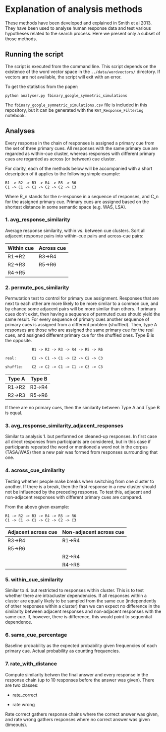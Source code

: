 # Explanation of analysis methods

These methods have been developed and explained in Smith et al 2013. They have
been used to analyse human response data and test various hypotheses related to
the search process. Here we present only a subset of those methods.

## Running the script

The script is executed from the command line. This script depends on the
existence of the word vector space in the `../data/wordvectors/` directory.
If vectors are not available, the script will exit with an error.


To get the statistics from the paper:

```
python analyser.py fbinary_google_symmetric_simulations
```

The `fbinary_google_symmetric_simulations.csv` file is included in
this repository, but it can be generated with the `RAT_Response_Filtering`
notebook.


## Analyses


Every response in the chain of responses is assigned a primary cue from the set
of three primary cues. All responses with the same primary cue are regarded as
within-cue cluster, whereas responses with different primary cues are regarded
as across (or between) cue cluster.

For clarity, each of the methods below will be accompanied with a short
description of it applies to the following simple example:

```
R1 -> R2 -> R3 -> R4 -> R5 -> R6
C1 -> C1 -> C1 -> C2 -> C2 -> C3
```

Where R_n stands for the n-response in a sequence of responses, and C_n for the
assigned primary cue. Primary cues are assigned based on the shortest distance
in some semantic space (e.g. WAS, LSA).

### 1. avg_response_similarity

Average response similarity, within vs. between cue clusters.
Sort all adjacent response pairs into within-cue pairs and across-cue pairs:

| Within cue | Across cue |
|------------|------------|
| R1->R2     | R3->R4     |
| R2->R3     | R5->R6     |
| R4->R5     |            |

### 2. permute_pcs_similarity

Permutation test to control for primary cue assignment. Responses that are next
to each other are more likely to be more similar to a common cue, and by chance
some adjacent pairs will be more similar than others. If primary cues don't
exist, then having a sequence of permuted cues should yield the same result.
For every sequence of primary cues another sequence of primary cues is assigned
from a different problem (shuffled). Then, type A responses are those who are
assigned the same primary cue for the real cues, and assigned different primary
cue for the shuffled ones. Type B is the opposite.

```
            R1 -> R2 -> R3 -> R4 -> R5 -> R6

real:       C1 -> C1 -> C1 -> C2 -> C2 -> C3

shuffle:    C2 -> C2 -> C1 -> C1 -> C3 -> C3
```

| Type A     | Type B     |
|------------|------------|
| R1->R2     | R3->R4     |
| R2->R3     | R5->R6     |


If there are no primary cues, then the similarity between Type A and Type B is
equal.

### 3. avg_response_similarity_adjacent_responses
Similar to analysis 1. but performed on cleaned-up responses. In first case all
direct responses from participants are considered, but in this case if
participants repeated the word or mentioned a word not in the corpus (TASA/WAS)
then a new pair was formed from responses surrounding that one.


### 4. across_cue_similarity
Testing whether people make breaks when switching from one cluster to another.
If there is a break, then the first response in a new cluster should not be
influenced by the preceding response. To test this, adjacent and non-adjacent
responses with different primary cues are compared.

From the above given example:
```
R1 -> R2 -> R3 -> R4 -> R5 -> R6
C1 -> C1 -> C1 -> C2 -> C2 -> C3
```

| Adjacent across cue | Non-adjacent across cue |
|---------------------|------------------------ |
|      R3->R4         |       R1->R4            |
|      R5->R6         |                         |
|                     |       R2->R4            |
|                     |       R4->R6            |


### 5. within_cue_similarity
Similar to 4. but restricted to responses within cluster. This is to test
whether there are intracluster dependencies. If all responses within a cluster
are equally likely to be sampled from the same cue (independently of other
responses within a cluster) than we can expect no difference in the similarity between
adjacent responses and non-adjacent responses with the same cue. If, however,
there is difference, this would point to sequential dependence.

### 6. same_cue_percentage

Baseline probability as the expected probability given frequencies of each
primary cue. Actual probability as counting frequencies.

### 7. rate_with_distance
Compute similarity betwen the final answer and every response in the response chain
(up to 10 responses before the answer was given). There are two classes:

- rate_correct

- rate wrong

Rate correct gathers response chains where the correct answer was given, and
rate wrong gathers responses where no correct answer was given (timeouts).

